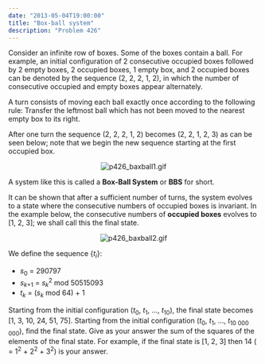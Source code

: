```yaml
---
date: "2013-05-04T19:00:00"
title: "Box-ball system"
description: "Problem 426"
---
```


<p>
Consider an infinite row of boxes. Some of the boxes contain a ball. For example, an initial configuration of 2 consecutive occupied boxes followed by 2 empty boxes, 2 occupied boxes, 1 empty box, and 2 occupied boxes can be denoted by the sequence (2, 2, 2, 1, 2), in which the number of consecutive occupied and empty boxes appear alternately.
</p>
<p>
A turn consists of moving each ball exactly once according to the following rule: Transfer the leftmost ball which has not been moved to the nearest empty box to its right.
</p>
<p>
After one turn the sequence (2, 2, 2, 1, 2) becomes (2, 2, 1, 2, 3) as can be seen below; note that we begin the new sequence starting at the first occupied box.
</p>
<div align="center">
<img alt="p426_baxball1.gif" src="/images/p426_baxball1.gif"/></div>
<p>
A system like this is called a <b>Box-Ball System</b> or <b>BBS</b> for short.
</p>
<p>
It can be shown that after a sufficient number of turns, the system evolves to a state where the consecutive numbers of occupied boxes is invariant. In the example below, the consecutive numbers of <b>occupied boxes</b> evolves to [1, 2, 3]; we shall call this the final state.
</p>
<div align="center">
<img alt="p426_baxball2.gif" src="/images/p426_baxball2.gif"/></div>
<p>
We define the sequence {<var>t</var><sub><var>i</var></sub>}:</p><ul><li><var>s</var><sub>0</sub> = 290797
</li><li><var>s</var><sub><var>k</var>+1</sub> = <var>s</var><sub><var>k</var></sub><sup>2</sup> mod 50515093
</li><li><var>t</var><sub><var>k</var></sub> = (<var>s</var><sub><var>k</var></sub> mod 64) + 1
</li></ul><p>
Starting from the initial configuration (<var>t</var><sub>0</sub>, <var>t</var><sub>1</sub>, …, <var>t</var><sub>10</sub>), the final state becomes [1, 3, 10, 24, 51, 75].
Starting from the initial configuration (<var>t</var><sub>0</sub>, <var>t</var><sub>1</sub>, …, <var>t</var><sub>10 000 000</sub>), find the final state.
Give as your answer the sum of the squares of the elements of the final state. For example, if the final state is [1, 2, 3] then 14 ( = 1<sup>2</sup> + 2<sup>2</sup> + 3<sup>2</sup>) is your answer.
</p>

